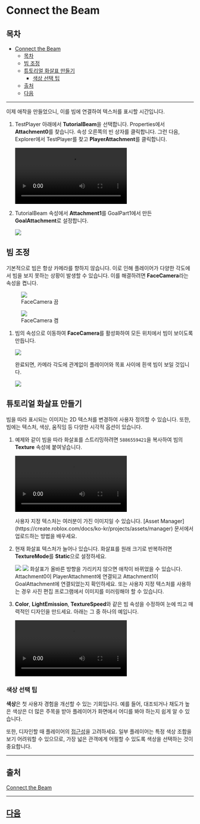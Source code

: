 # Connect the Beam

## 목차
- [Connect the Beam](#connect-the-beam)
  - [목차](#목차)
  - [빔 조정](#빔-조정)
  - [튜토리얼 화살표 만들기](#튜토리얼-화살표-만들기)
    - [색상 선택 팁](#색상-선택-팁)
  - [출처](#출처)
  - [다음](#다음)

---
이제 애착을 만들었으니, 이를 빔에 연결하여 텍스처를 표시할 시간입니다.

1. TestPlayer 아래에서 **TutorialBeam**을 선택합니다. Properties에서 **Attachment0**를 찾습니다. 속성 오른쪽의 빈 상자를 클릭합니다. 그런 다음, Explorer에서 TestPlayer를 찾고 **PlayerAttachment**를 클릭합니다.

   <video controls src="../img/02_04_Connect_the_Beam/attachment0-to-player.mp4"></video>

2. TutorialBeam 속성에서 **Attachment1**를 GoalPart1에서 만든 **GoalAttachment**로 설정합니다.

   <img src="../img/02_04_Connect_the_Beam/set-goal-attachment.png.webp" />

## 빔 조정

기본적으로 빔은 항상 카메라를 향하지 않습니다. 이로 인해 플레이어가 다양한 각도에서 빔을 보지 못하는 상황이 발생할 수 있습니다. 이를 해결하려면 **FaceCamera**라는 속성을 켭니다.

<GridContainer numColumns="2">
  <figure>
    <img src="../img/02_04_Connect_the_Beam/face-camera-off.jpeg.webp" />
    <figcaption>FaceCamera 끔</figcaption>
  </figure>
  <figure>
    <img src="../img/02_04_Connect_the_Beam/face-camera-on.jpeg.webp" />
    <figcaption>FaceCamera 켬</figcaption>
  </figure>
</GridContainer>

1. 빔의 속성으로 이동하여 **FaceCamera**를 활성화하여 모든 위치에서 빔이 보이도록 만듭니다.

   <img src="../img/02_04_Connect_the_Beam/set-face-camera.png.webp" />

   완료되면, 카메라 각도에 관계없이 플레이어와 목표 사이에 흰색 빔이 보일 것입니다.

   <img src="../img/02_04_Connect_the_Beam/default-beam.jpeg.webp" />

## 튜토리얼 화살표 만들기

빔을 따라 표시되는 이미지는 2D 텍스처를 변경하여 사용자 정의할 수 있습니다. 또한, 빔에는 텍스처, 색상, 움직임 등 다양한 시각적 옵션이 있습니다.

1. 예제와 같이 빔을 따라 화살표를 스트리밍하려면 `5886559421`을 복사하여 빔의 **Texture** 속성에 붙여넣습니다.

   <video controls src="../img/02_04_Connect_the_Beam/beam-texture-change.mp4"></video>

   <Alert severity="info">
   사용자 지정 텍스처는 여러분이 가진 이미지일 수 있습니다. [Asset Manager](https://create.roblox.com/docs/ko-kr/projects/assets/manager) 문서에서 업로드하는 방법을 배우세요.
   </Alert>

2. 현재 화살표 텍스처가 늘어나 있습니다. 화살표를 원래 크기로 반복하려면 **TextureMode**를 **Static**으로 설정하세요.

   <GridContainer numColumns="2">
     <img src="../img/02_04_Connect_the_Beam/show-static-beam.jpeg.webp" />
     <img src="../img/02_04_Connect_the_Beam/set-texture-mode.png.webp" />
   </GridContainer>

   <Alert severity="warning">
   화살표가 올바른 방향을 가리키지 않으면 애착이 바뀌었을 수 있습니다. Attachment0이 PlayerAttachment에 연결되고 Attachment1이 GoalAttachment에 연결되었는지 확인하세요. 또는 사용자 지정 텍스처를 사용하는 경우 사진 편집 프로그램에서 이미지를 미러링해야 할 수 있습니다.
   </Alert>

3. **Color**, **LightEmission**, **TextureSpeed**와 같은 빔 속성을 수정하여 눈에 띄고 매력적인 디자인을 만드세요. 아래는 그 중 하나의 예입니다.

   <video controls src="../img/02_04_Connect_the_Beam/finished-beam-example.mp4"></video>

### 색상 선택 팁

**색상**은 첫 사용자 경험을 개선할 수 있는 기회입니다. 예를 들어, 대조되거나 채도가 높은 색상은 더 많은 주목을 받아 플레이어가 화면에서 어디를 봐야 하는지 쉽게 알 수 있습니다.

또한, 디자인할 때 플레이어의 [접근성](https://create.roblox.com/docs/ko-kr/production/publishing/accessibility)을 고려하세요. 일부 플레이어는 특정 색상 조합을 보기 어려워할 수 있으므로, 가장 넓은 관객에게 어필할 수 있도록 색상을 선택하는 것이 중요합니다.

---
## 출처
[Connect the Beam](https://create.roblox.com/docs/ko-kr/education/build-it-play-it-mansion-of-wonder/connect-the-beam)

---
## [다음](./02_05_Using_Particles_for_Actions.md)
